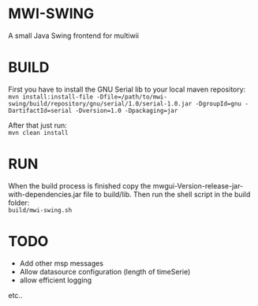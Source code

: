 MWI-SWING
=========

A small Java Swing frontend for multiwii


BUILD
=====
First you have to install the GNU Serial lib to your local maven repository:  
	`mvn install:install-file -Dfile=/path/to/mwi-swing/build/repository/gnu/serial/1.0/serial-1.0.jar -DgroupId=gnu -DartifactId=serial -Dversion=1.0 -Dpackaging=jar`

After that just run:  
`mvn clean install`


RUN
===
When the build process is finished copy the mwgui-Version-release-jar-with-dependencies.jar file to build/lib.
Then run the shell script in the build folder:  
	`build/mwi-swing.sh`


TODO
====

* Add other msp messages
* Allow datasource configuration (length of timeSerie)
* allow efficient logging

etc..

